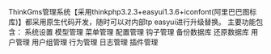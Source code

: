 ﻿
ThinkGms管理系统【采用thinkphp3.2.3+easyui1.3.6+iconfont(阿里巴巴图标库)】都采用原生代码开发，随时可以对内部tp easyui进行升级替换。
主要功能包含：
系统设置
模型管理
菜单管理
配置管理
钩子管理
备份数据库
还原数据库
用户管理
用户组管理
行为管理
日志管理
插件管理

